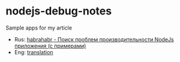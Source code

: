 # nodejs-debug-notes

Sample apps for my article

- Rus:
[habrahabr - Поиск проблем производительности NodeJs приложения (с примерами)](https://habrahabr.ru/post/344672/)
- Eng:
[translation](https://github.com/ukrbublik/nodejs-debug-notes/blob/master/article_eng.md)
